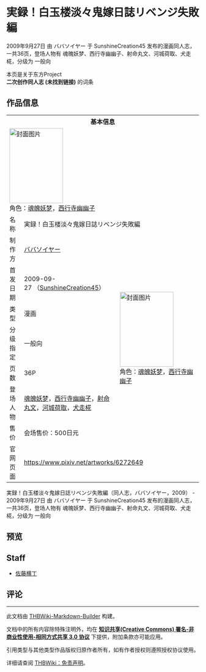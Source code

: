 # 実録！白玉楼淡々鬼嫁日誌リベンジ失敗編

<!-- source html: G:\repos\THBWiki-Markdown-Builder\THBWikiMarkdown\Temp\main\a\ad\ns0%3A%E5%AE%9F%E9%8C%B2%EF%BC%81%E7%99%BD%E7%8E%89%E6%A5%BC%E6%B7%A1%E3%80%85%E9%AC%BC%E5%AB%81%E6%97%A5%E8%AA%8C%E3%83%AA%E3%83%99%E3%83%B3%E3%82%B8%E5%A4%B1%E6%95%97%E7%B7%A8.html -->

2009年9月27日 由 ババソイヤー 于 SunshineCreation45 发布的漫画同人志，一共36页，登场人物有 魂魄妖梦、西行寺幽幽子、射命丸文、河城荷取、犬走椛，分级为 一般向

本页是关于东方Project  
 **二次创作同人志 (未找到链接)** 的词条
## 作品信息

<table><tbody><tr><th colspan="3">基本信息</th></tr><tr><td class="cover-artwork-mobile" colspan="2"><a href="./文件-実録！白玉楼淡々鬼嫁日誌リベンジ失敗編封面.jpg.md" class="image" title="封面图片"><img alt="封面图片" src="https://upload.thwiki.cc/thumb/9/94/%E5%AE%9F%E9%8C%B2%EF%BC%81%E7%99%BD%E7%8E%89%E6%A5%BC%E6%B7%A1%E3%80%85%E9%AC%BC%E5%AB%81%E6%97%A5%E8%AA%8C%E3%83%AA%E3%83%99%E3%83%B3%E3%82%B8%E5%A4%B1%E6%95%97%E7%B7%A8%E5%B0%81%E9%9D%A2.jpg/140px-%E5%AE%9F%E9%8C%B2%EF%BC%81%E7%99%BD%E7%8E%89%E6%A5%BC%E6%B7%A1%E3%80%85%E9%AC%BC%E5%AB%81%E6%97%A5%E8%AA%8C%E3%83%AA%E3%83%99%E3%83%B3%E3%82%B8%E5%A4%B1%E6%95%97%E7%B7%A8%E5%B0%81%E9%9D%A2.jpg" decoding="async" loading="lazy" width="140" height="196" srcset="https://upload.thwiki.cc/thumb/9/94/%E5%AE%9F%E9%8C%B2%EF%BC%81%E7%99%BD%E7%8E%89%E6%A5%BC%E6%B7%A1%E3%80%85%E9%AC%BC%E5%AB%81%E6%97%A5%E8%AA%8C%E3%83%AA%E3%83%99%E3%83%B3%E3%82%B8%E5%A4%B1%E6%95%97%E7%B7%A8%E5%B0%81%E9%9D%A2.jpg/210px-%E5%AE%9F%E9%8C%B2%EF%BC%81%E7%99%BD%E7%8E%89%E6%A5%BC%E6%B7%A1%E3%80%85%E9%AC%BC%E5%AB%81%E6%97%A5%E8%AA%8C%E3%83%AA%E3%83%99%E3%83%B3%E3%82%B8%E5%A4%B1%E6%95%97%E7%B7%A8%E5%B0%81%E9%9D%A2.jpg 1.5x, https://upload.thwiki.cc/thumb/9/94/%E5%AE%9F%E9%8C%B2%EF%BC%81%E7%99%BD%E7%8E%89%E6%A5%BC%E6%B7%A1%E3%80%85%E9%AC%BC%E5%AB%81%E6%97%A5%E8%AA%8C%E3%83%AA%E3%83%99%E3%83%B3%E3%82%B8%E5%A4%B1%E6%95%97%E7%B7%A8%E5%B0%81%E9%9D%A2.jpg/281px-%E5%AE%9F%E9%8C%B2%EF%BC%81%E7%99%BD%E7%8E%89%E6%A5%BC%E6%B7%A1%E3%80%85%E9%AC%BC%E5%AB%81%E6%97%A5%E8%AA%8C%E3%83%AA%E3%83%99%E3%83%B3%E3%82%B8%E5%A4%B1%E6%95%97%E7%B7%A8%E5%B0%81%E9%9D%A2.jpg 2x" data-file-width="573" data-file-height="800"></a><div class="cover-char">角色：<a href="./魂魄妖梦.md" title="魂魄妖梦">魂魄妖梦</a>，<a href="./西行寺幽幽子.md" title="西行寺幽幽子">西行寺幽幽子</a></div></td>
</tr><tr><td class="label">名称</td><td colspan="2"> 実録！白玉楼淡々鬼嫁日誌リベンジ失敗編 </td></tr><tr><td class="label">制作方</td><td><a href="./ババソイヤー.md" title="ババソイヤー">ババソイヤー</a></td><td class="cover-artwork" rowspan="7" style="min-width:196px;"><a href="./文件-実録！白玉楼淡々鬼嫁日誌リベンジ失敗編封面.jpg.md" class="image" title="封面图片"><img alt="封面图片" src="https://upload.thwiki.cc/thumb/9/94/%E5%AE%9F%E9%8C%B2%EF%BC%81%E7%99%BD%E7%8E%89%E6%A5%BC%E6%B7%A1%E3%80%85%E9%AC%BC%E5%AB%81%E6%97%A5%E8%AA%8C%E3%83%AA%E3%83%99%E3%83%B3%E3%82%B8%E5%A4%B1%E6%95%97%E7%B7%A8%E5%B0%81%E9%9D%A2.jpg/140px-%E5%AE%9F%E9%8C%B2%EF%BC%81%E7%99%BD%E7%8E%89%E6%A5%BC%E6%B7%A1%E3%80%85%E9%AC%BC%E5%AB%81%E6%97%A5%E8%AA%8C%E3%83%AA%E3%83%99%E3%83%B3%E3%82%B8%E5%A4%B1%E6%95%97%E7%B7%A8%E5%B0%81%E9%9D%A2.jpg" decoding="async" loading="lazy" width="140" height="196" srcset="https://upload.thwiki.cc/thumb/9/94/%E5%AE%9F%E9%8C%B2%EF%BC%81%E7%99%BD%E7%8E%89%E6%A5%BC%E6%B7%A1%E3%80%85%E9%AC%BC%E5%AB%81%E6%97%A5%E8%AA%8C%E3%83%AA%E3%83%99%E3%83%B3%E3%82%B8%E5%A4%B1%E6%95%97%E7%B7%A8%E5%B0%81%E9%9D%A2.jpg/210px-%E5%AE%9F%E9%8C%B2%EF%BC%81%E7%99%BD%E7%8E%89%E6%A5%BC%E6%B7%A1%E3%80%85%E9%AC%BC%E5%AB%81%E6%97%A5%E8%AA%8C%E3%83%AA%E3%83%99%E3%83%B3%E3%82%B8%E5%A4%B1%E6%95%97%E7%B7%A8%E5%B0%81%E9%9D%A2.jpg 1.5x, https://upload.thwiki.cc/thumb/9/94/%E5%AE%9F%E9%8C%B2%EF%BC%81%E7%99%BD%E7%8E%89%E6%A5%BC%E6%B7%A1%E3%80%85%E9%AC%BC%E5%AB%81%E6%97%A5%E8%AA%8C%E3%83%AA%E3%83%99%E3%83%B3%E3%82%B8%E5%A4%B1%E6%95%97%E7%B7%A8%E5%B0%81%E9%9D%A2.jpg/281px-%E5%AE%9F%E9%8C%B2%EF%BC%81%E7%99%BD%E7%8E%89%E6%A5%BC%E6%B7%A1%E3%80%85%E9%AC%BC%E5%AB%81%E6%97%A5%E8%AA%8C%E3%83%AA%E3%83%99%E3%83%B3%E3%82%B8%E5%A4%B1%E6%95%97%E7%B7%A8%E5%B0%81%E9%9D%A2.jpg 2x" data-file-width="573" data-file-height="800"></a><div class="cover-char">角色：<a href="./魂魄妖梦.md" title="魂魄妖梦">魂魄妖梦</a>，<a href="./西行寺幽幽子.md" title="西行寺幽幽子">西行寺幽幽子</a></div></td>
</tr><tr><td class="label">首发日期</td><td>2009-09-27&#160;（<a href="/展会作品列表?e=SunshineCreation%2345">SunshineCreation45</a>）</td></tr><tr><td class="label">类型</td><td>漫画</td></tr><tr><td class="label">分级指定</td><td>一般向</td></tr><tr><td class="label">页数</td><td>36P</td></tr><tr><td class="label">登场人物</td><td><a href="./魂魄妖梦.md" title="魂魄妖梦">魂魄妖梦</a>，<a href="./西行寺幽幽子.md" title="西行寺幽幽子">西行寺幽幽子</a>，<a href="./射命丸文.md" title="射命丸文">射命丸文</a>，<a href="./河城荷取.md" title="河城荷取">河城荷取</a>，<a href="./犬走椛.md" title="犬走椛">犬走椛</a></td></tr><tr><td class="label">售价</td><td>会场售价：500日元</td></tr>
<tr><td class="label">官网页面</td><td colspan="2"><a rel="nofollow" class="external free" href="https://www.pixiv.net/artworks/6272649">https://www.pixiv.net/artworks/6272649</a></td></tr></tbody></table>

実録！白玉楼淡々鬼嫁日誌リベンジ失敗編（同人志，ババソイヤー，2009） - 2009年9月27日 由 ババソイヤー 于 SunshineCreation45 发布的漫画同人志，一共36页，登场人物有 魂魄妖梦、西行寺幽幽子、射命丸文、河城荷取、犬走椛，分级为 一般向
## 预览
## Staff
- [佐藤横丁](./佐藤横丁.md)

## 评论




---

此文档由 [THBWiki-Markdown-Builder](https://github.com/Delsin-Yu/THBWiki-Markdown-Builder) 构建。

文档中的所有内容除特殊注明外，均在 [**知识共享(Creative Commons) 署名-非商业性使用-相同方式共享 3.0 协议**](https://creativecommons.org/licenses/by-sa/3.0/deed.zh-hans) 下提供，附加条款亦可能应用。

引用类型与其他类型作品版权归原作者所有，如有作者授权则遵照授权协议使用。

详细请查阅 [THBWiki：免责声明](https://thbwiki.cc/THBWiki:%E5%85%8D%E8%B4%A3%E5%A3%B0%E6%98%8E)。

